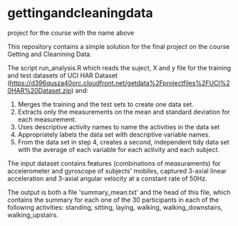 # gettingandcleaningdata
project for the course with the name above

This repository contains a simple solution for the final project on the course Getting and Cleanining Data.

The script run_analysis.R which reads the suject, X and y file for the training and test datasets of UCI HAR Dataset (https://d396qusza40orc.cloudfront.net/getdata%2Fprojectfiles%2FUCI%20HAR%20Dataset.zip) and:

1. Merges the training and the test sets to create one data set.
2. Extracts only the measurements on the mean and standard deviation for each measurement.
3. Uses descriptive activity names to name the activities in the data set
4. Appropriately labels the data set with descriptive variable names.
5. From the data set in step 4, creates a second, independent tidy data set with the average of each variable for each activity and each subject.


The input dataset contains features (combinations of measuraments) for accelerometer and gyroscope of subjects' mobiles, captured 3-axial linear acceleration and 3-axial angular velocity at a constant rate of 50Hz. 

The output is both a file 'summary_mean.txt' and the head of this file, which contains the summary for each one of the 30 participants in each of the following activities: standing, sitting, laying, walking, walking_downstairs, walking_upstairs.
